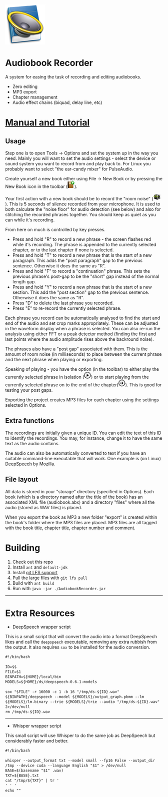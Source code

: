 ![Application Icon](https://github.com/MajenkoProjects/AudiobookRecorder/raw/master/resources/uk/co/majenko/audiobookrecorder/icons/appIcon.png)

Audiobook Recorder
==================

A system for easing the task of recording and editing audiobooks.

* Zero editing
* MP3 export
* Chapter management
* Audio effect chains (biquad, delay line, etc)

# [Manual and Tutorial](https://majenkoprojects.github.io/AudiobookRecorder)

Usage
-----

Step one is to open Tools -> Options and set the system up in the way you need. Mainly you will
want to set the audio settings - select the device or sound system you want to record from and
play back to.  For Linux you probably want to select "the ear-candy mixer" for PulseAudio.

Create yourself a new book either using File -> New Book or by pressing the New Book icon in  the toolbar (![toolbar icon](https://raw.githubusercontent.com/MajenkoProjects/AudiobookRecorder/master/resources/uk/co/majenko/audiobookrecorder/icons/new.png)).

Your first action with a new book should be to record the "room noise" (![toolbar icon](https://github.com/MajenkoProjects/AudiobookRecorder/raw/master/resources/uk/co/majenko/audiobookrecorder/icons/record-room.png)).  This is 5 seconds of silence recorded
from your microphone.  It is used to both calculate the "noise floor" for audio detection (see below) and also
for stitching the recorded phrases together.  You should keep as quiet as you can while it's recording.

From here on much is controlled by key presses.

* Press and hold "R" to record a new phrase - the screen flashes red while it's recording.  The phrase is
  appended to the currently selected chapter, or to the last chapter if none is selected.
* Press and hold "T" to record a new phrase that is the start of a new paragraph.  This adds the "post paragraph" gap to the previous sentence. Otherwise it does the same as "R".
* Press and hold "F" to record a "continuation" phrase. This sets the previous phrase's post-gap to be the "short" gap instead of the normal length gap.
* Press and hold "Y" to record a new phrase that is the start of a new section. This add the "post section" gap to the previous sentence. Otherwise it does the same as "R".
* Press "D" to delete the last phrase you recorded.
* Press "E" to re-record the currently selected phrase.

Each phrase you record can be automatically analysed to find the start and end of the audio and set
crop marks appropriately.  These can be adjusted in the waveform display when a phrase is selected. You can also
re-run the analysis using either FFT or a peak detector method (finding the first and last points
where the audio amplitude rises above the backround noise).

The phrases also have a "post gap" associated with them.  This is the amount of room noise (in milliseconds) to place between
the current phrase and the next phrase when playing or exporting.

Speaking of playing - you have the option (in the toolbar) to either play the currently selected phrase in isolation (![toolbar icon](https://github.com/MajenkoProjects/AudiobookRecorder/raw/master/resources/uk/co/majenko/audiobookrecorder/icons/play.png)) or
to start playing from the currently selected phrase on to the end of the chapter(![toolbar icon](https://github.com/MajenkoProjects/AudiobookRecorder/raw/master/resources/uk/co/majenko/audiobookrecorder/icons/playon.png)).  This is good for testing your post gaps.

Exporting the project creates MP3 files for each chapter using the settings selected in Options.

Extra functions
---------------

The recordings are initially given a unique ID. You can
edit the text of this ID to identify the recordings. You
may, for instance, change it to have the same text as the
audio contains.  

The audio can also be automatically converted to text if you have an suitable command-line
executable that will work. One example is (on Linux) [DeepSpeech](https://github.com/mozilla/DeepSpeech) by Mozilla.

File layout
-----------

All data is stored in your "storage" directory (specified in Options).  Each book (which is a directory named after the
title of the book) has an associated XML file (audiobook.abx) and a directory "files" where all the audio (stored as WAV
files) is placed.

When you export the book as MP3 a new folder "export" is created within the book's folder where the MP3 files are placed.
MP3 files are all tagged with the book title, chapter title, chapter number and comment.


Building
========

1. Check out this repo
2. Install `ant` and `default-jdk`
3. Install [git LFS support](https://help.github.com/articles/installing-git-large-file-storage/)
4. Pull the large files with `git lfs pull`
5. Build with `ant build`
6. Run with `java -jar ./AudiobookRecorder.jar`


----

Extra Resources
===============

* DeepSpeech wrapper script

This is a small script that will convert the audio into a format DeepSpeech likes and call the `deepspeech` executable, removing any extra rubbish from the output. It
also requires `sox` to be installed for the audio conversion.

```
#!/bin/bash

ID=$$
FILE=$1
BINPATH=${HOME}/local/bin
MODELS=${HOME}/ds/deepspeech-0.6.1-models

sox "$FILE" -r 16000 -c 1 -b 16 "/tmp/ds-${ID}.wav"
${BINPATH}/deepspeech --model ${MODELS}/output_graph.pbmm --lm ${MODELS}/lm.binary --trie ${MODELS}/trie --audio "/tmp/ds-${ID}.wav" 2>/dev/null
rm /tmp/ds-${ID}.wav
```

----

* Whisper wrapper script

This small script will use Whisper to do the same job as DeepSpeech but considerably faster and better.

```
#!/bin/bash

whisper --output_format txt --model small --fp16 False --output_dir /tmp --device cuda --language English "$1" > /dev/null
BASE=$(basename "$1" .wav)
TXT=${BASE}.txt
cat "/tmp/${TXT}" | tr '
' ' '
echo ""
```
